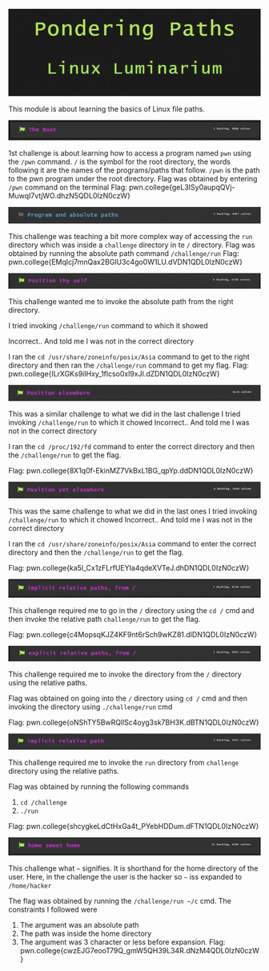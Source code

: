 ![img](image-3.png)

This module is about learning the basics of Linux file paths. 

![img](image-4.png)

1st challenge is about learning how to access a program named `pwn` using the `/pwn` command. `/` is the symbol for the root directory, the words following it are the names of the programs/paths that follow.
`/pwn` is the path to the pwn program under the root directory.
Flag was obtained by entering `/pwn` command on the terminal 
Flag: pwn.college{geL3ISy0aupqQVj-MuwqI7vtjWO.dhzN5QDL0IzN0czW}

![img](image-6.png)

This challenge was teaching a bit more complex way of accessing the `run`  directory which was inside a `challenge` directory in te `/` directory.
Flag was obtained by running the absolute path command `/challenge/run`
Flag: pwn.college{EMqlcj7mnQax2BGlU3c4go0W1LU.dVDN1QDL0IzN0czW}

![img](image-7.png)

This challenge wanted me to invoke the absolute path from the right directory.

I tried invoking `/challenge/run` command to which it showed

Incorrect..
And told me I was not in the correct directory

I ran the `cd /usr/share/zoneinfo/posix/Asia` command to get to the right directory and then ran the `/challenge/run` command to get my flag.
Flag: pwn.college{ILrXGKs9iIHxy_1flcso0xl9xJI.dZDN1QDL0IzN0czW}

![img](image-8.png)

This was a similar challenge to what we did in the last challenge
 I tried invoking `/challenge/run` to which it chowed
 Incorrect.. 
 And told me I was not in the correct directory

 I ran the `cd /proc/192/fd` command to enter the correct directory and then the `/challenge/run` to get the flag.

Flag: pwn.college{8X1q0f-EkinMZ7VkBxL1BG_qpYp.ddDN1QDL0IzN0czW}

![img](image-9.png)

 This was the same challenge to what we did in the last ones
 I tried invoking `/challenge/run` to which it chowed
 Incorrect.. 
 And told me I was not in the correct directory

 I ran the `cd /usr/share/zoneinfo/posix/Asia` command to enter the correct directory and then the `/challenge/run` to get the flag.

Flag: pwn.college{ka5l_Cx1zFLrfUEYIa4qdeXVTeJ.dhDN1QDL0IzN0czW}

![img](image-10.png)

This challenge required me to go in the `/` directory using the `cd /` cmd and then invoke the relative path `challenge/run` to get the flag.

Flag: pwn.college{c4MopsqKJZ4KF9nt6rSch9wKZ81.dlDN1QDL0IzN0czW}

![img](image-11.png)

This challenge required me to invoke the directory from the `/` directory using the relative paths.

Flag was obtained on going into the `/` directory using `cd /` cmd and then invoking the directory using `./challenge/run` cmd

Flag: pwn.college{oNShTY5BwRQllSc4oyg3sk7BH3K.dBTN1QDL0IzN0czW}

![img](image-12.png)

This challenge required me to invoke the `run` directory from `challenge` directory using the relative paths.

Flag was obtained by running the following commands
1. `cd /challenge`
2. `./run`

Flag: pwn.college{shcygkeLdCtHxGa4t_PYebHDDum.dFTN1QDL0IzN0czW}

![img](image-13.png)

This challenge what `~` signifies. It is shorthand for the home directory of the user. Here, in the challenge the user is the hacker so `~` iss expanded to `/home/hacker`

The flag was obtained by running the `/challenge/run ~/c` cmd.
The constraints I followed were
1. The argument was an absolute path
2. The path was inside the home directory
3. The argument was 3 character or less before expansion.
Flag: pwn.college{cwzEJG7eooT79Q_gmW5QH39L34R.dNzM4QDL0IzN0czW}